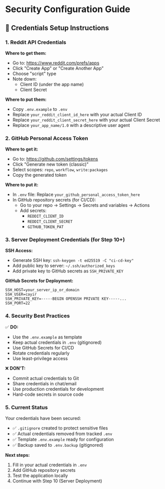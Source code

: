 # Security Configuration Guide

## 🔐 Credentials Setup Instructions

### 1. Reddit API Credentials

**Where to get them:**
- Go to: https://www.reddit.com/prefs/apps
- Click "Create App" or "Create Another App"
- Choose "script" type
- Note down:
  - Client ID (under the app name)
  - Client Secret

**Where to put them:**
- Copy `.env.example` to `.env`
- Replace `your_reddit_client_id_here` with your actual Client ID
- Replace `your_reddit_client_secret_here` with your actual Client Secret
- Replace `your_app_name/1.0` with a descriptive user agent

### 2. GitHub Personal Access Token

**Where to get it:**
- Go to: https://github.com/settings/tokens
- Click "Generate new token (classic)"
- Select scopes: `repo`, `workflow`, `write:packages`
- Copy the generated token

**Where to put it:**
- In `.env` file: Replace `your_github_personal_access_token_here`
- In GitHub repository secrets (for CI/CD):
  - Go to your repo → Settings → Secrets and variables → Actions
  - Add secrets:
    - `REDDIT_CLIENT_ID`
    - `REDDIT_CLIENT_SECRET` 
    - `GITHUB_TOKEN_PAT`

### 3. Server Deployment Credentials (for Step 10+)

**SSH Access:**
- Generate SSH key: `ssh-keygen -t ed25519 -C "ci-cd-key"`
- Add public key to server: `~/.ssh/authorized_keys`
- Add private key to GitHub secrets as `SSH_PRIVATE_KEY`

**GitHub Secrets for Deployment:**
```
SSH_HOST=your_server_ip_or_domain
SSH_USER=cayir
SSH_PRIVATE_KEY=-----BEGIN OPENSSH PRIVATE KEY-----...
SSH_PORT=22
```

### 4. Security Best Practices

✅ **DO:**
- Use the `.env.example` as template
- Keep actual credentials in `.env` (gitignored)
- Use GitHub Secrets for CI/CD
- Rotate credentials regularly
- Use least-privilege access

❌ **DON'T:**
- Commit actual credentials to Git
- Share credentials in chat/email
- Use production credentials for development
- Hard-code secrets in source code

### 5. Current Status

Your credentials have been secured:
- ✅ `.gitignore` created to protect sensitive files
- ✅ Actual credentials removed from tracked `.env`
- ✅ Template `.env.example` ready for configuration
- ✅ Backup saved to `.env.backup` (gitignored)

**Next steps:**
1. Fill in your actual credentials in `.env`
2. Add GitHub repository secrets
3. Test the application locally
4. Continue with Step 10 (Server Deployment)
